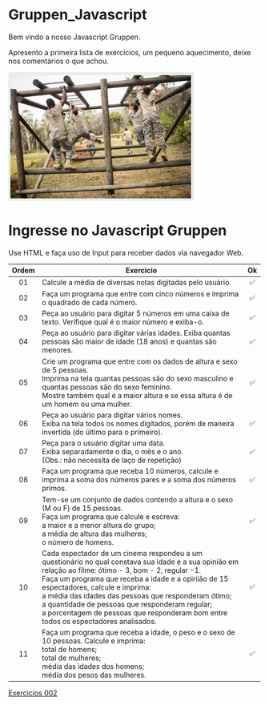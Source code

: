 # Gruppen_Javascript

Bem vindo a nosso Javascript Gruppen.

Apresento a primeira lista de exercícios, um pequeno aquecimento, deixe nos comentários o que achou.

![Aquecimento](Images/CampoTreino.png)

# Ingresse no Javascript Gruppen

Use HTML e faça uso de Input para receber dados via navegador Web.

| **Ordem** | **Exercicio** | **Ok** |
| :-: | --- | :-: |
| 01 |  Calcule a média de diversas notas digitadas pelo usuário.  |  :white_check_mark:  |
| 02 |  Faça um programa que entre com cinco números e imprima o quadrado de cada número.   | :white_check_mark:  |
| 03 |  Peça ao usuário para digitar 5 números em uma caixa de texto. Verifique qual é o maior número e exiba-o.   | :white_check_mark:  |
| 04 |  Peça ao usuário para digitar várias idades. Exiba quantas pessoas são maior de idade (18 anos) e quantas são menores.   | :white_check_mark: |
| 05 | Crie um programa que entre com os dados de altura e sexo de 5 pessoas. <br> Imprima na tela quantas pessoas são do sexo masculino e quantas pessoas são do sexo feminino. <br> Mostre também qual é a maior altura e se essa altura é de um homem ou uma mulher. | :white_check_mark:  |
| 06 |  Peça ao usuário para digitar vários nomes. <br>        Exiba na tela todos os nomes digitados, porém de maneira invertida (do último para o primeiro).  | :white_check_mark:  |
| 07 |  Peça para o usuário digitar uma data.  <br>        Exiba separadamente o dia, o mês e o ano. <br> (Obs.: não necessita de laço de repetição)  | :white_check_mark:  |
| 08 | Faça um programa que receba 10 números, calcule e imprima a soma dos números pares e a soma dos números primos. |  :white_check_mark:  |
| 09 | Tem-se um conjunto de dados contendo a altura e o sexo (M ou F) de 15 pessoas. <br>		Faça um programa que calcule e escreva: <br> 			a maior e a menor altura do grupo;  <br>			a média de altura das mulheres; <br>			o número de homens. |  :white_check_mark:  |
| 10 | Cada espectador de um cinema respondeu a um questionário no qual constava sua idade e a sua opinião em relação ao filme: ótimo - 3, bom - 2, regular -1.  <br>		Faça um programa que receba a idade e a opiriião de 15 espectadores, calcule e imprima:  	<br>		a média das idades das pessoas que responderam ótimo; <br>		a quantidade de pessoas que responderam regular; <br>		a porcentagem de pessoas que responderam bom entre todos os espectadores analisados. |  :white_check_mark:  |
| 11 |  Faça um programa que receba a idade, o peso e o sexo de 10 pessoas. Calcule e imprima: <br>			total de homens;  <br>			total de mulheres; <br>			média das idades dos homens; <br>			média dos pesos das mulheres.  |  :white_check_mark:  |

[Exercicios 002 ](Exercicios_JavaScript.pdf)		






